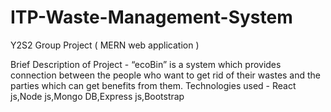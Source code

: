 # ITP-Waste-Management-System
Y2S2  Group Project ( MERN web application )

Brief Description of Project - “ecoBin” is a system which provides connection between the people who want to get rid of their wastes and the parties which can get benefits from them.
Technologies used - React js,Node js,Mongo DB,Express js,Bootstrap
